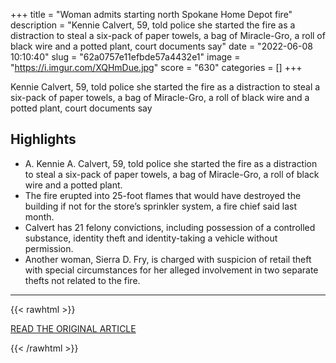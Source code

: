 +++
title = "Woman admits starting north Spokane Home Depot fire"
description = "Kennie Calvert, 59, told police she started the fire as a distraction to steal a six-pack of paper towels, a bag of Miracle-Gro, a roll of black wire and a potted plant, court documents say"
date = "2022-06-08 10:10:40"
slug = "62a0757e11efbde57a4432e1"
image = "https://i.imgur.com/XQHmDue.jpg"
score = "630"
categories = []
+++

Kennie Calvert, 59, told police she started the fire as a distraction to steal a six-pack of paper towels, a bag of Miracle-Gro, a roll of black wire and a potted plant, court documents say

## Highlights

- A. Kennie A. Calvert, 59, told police she started the fire as a distraction to steal a six-pack of paper towels, a bag of Miracle-Gro, a roll of black wire and a potted plant.
- The fire erupted into 25-foot flames that would have destroyed the building if not for the store’s sprinkler system, a fire chief said last month.
- Calvert has 21 felony convictions, including possession of a controlled substance, identity theft and identity-taking a vehicle without permission.
- Another woman, Sierra D. Fry, is charged with suspicion of retail theft with special circumstances for her alleged involvement in two separate thefts not related to the fire.

---

{{< rawhtml >}}
  <p class="article-category">
    <a target="_blank" href="https://www.spokesman.com/stories/2022/jun/01/woman-accused-of-arson-for-home-depot-fire-in-nort/">READ THE ORIGINAL ARTICLE</a>
  </p>
{{< /rawhtml >}}
